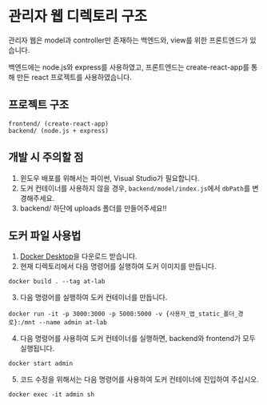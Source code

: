 # 관리자 웹 디렉토리 구조

관리자 웹은 model과 controller만 존재하는 백엔드와, view를 위한 프론트엔드가 있습니다.

백엔드에는 node.js와 express를 사용하였고, 프론트엔드는 create-react-app를 통해 만든 react 프로젝트를 사용하였습니다.

## 프로젝트 구조
```
frontend/ (create-react-app)
backend/ (node.js + express)
```

## 개발 시 주의할 점
1. 윈도우 배포를 위해서는 파이썬, Visual Studio가 필요합니다.
2. 도커 컨테이너를 사용하지 않을 경우, `backend/model/index.js`에서 `dbPath`를 변경해주세요.
3. backend/ 하단에 uploads 폴더를 만들어주세요!!

## 도커 파일 사용법
1. [Docker Desktop](https://hub.docker.com/search?q=&type=edition&offering=community&sort=updated_at&order=desc)을 다운로드 받습니다.
2. 현재 디렉토리에서 다음 명령어를 실행하여 도커 이미지를 만듭니다.
```
docker build . --tag at-lab
```
3. 다음 명령어를 실행하여 도커 컨테이너를 만듭니다.
```
docker run -it -p 3000:3000 -p 5000:5000 -v {사용자_앱_static_폴더_경로}:/mnt --name admin at-lab
```
4. 다음 명령어를 사용하여 도커 컨테이너를 실행하면, backend와 frontend가 모두 실행됩니다.
```
docker start admin
```
5. 코드 수정을 위해서는 다음 명령어를 사용하여 도커 컨테이너에 진입하여 주십시오.
```
docker exec -it admin sh
```